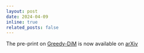 ```yaml
---
layout: post
date: 2024-04-09
inline: true
related_posts: false
---
```


The pre-print on [Greedy-DiM](https://zblasingame.github.io/Greedy-DiM/) is now available on [arXiv](https://arxiv.org/abs/2404.06025)
